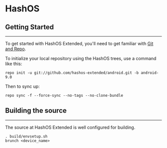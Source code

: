 HashOS
===========

## Getting Started ##
------------------

To get started with HashOS Extended, you'll need to get
familiar with [Git and Repo](http://source.android.com/source/using-repo.html).

To initialize your local repository using the HashOS trees, use a command like this:

    repo init -u git://github.com/hashos-extended/android.git -b android-9.0
	
Then to sync up:

    repo sync -f --force-sync --no-tags --no-clone-bundle
	
## Building the source ##
------------------

The source at HashOS Extended is well configured for building.

    . build/envsetup.sh
	brunch <device_name>
